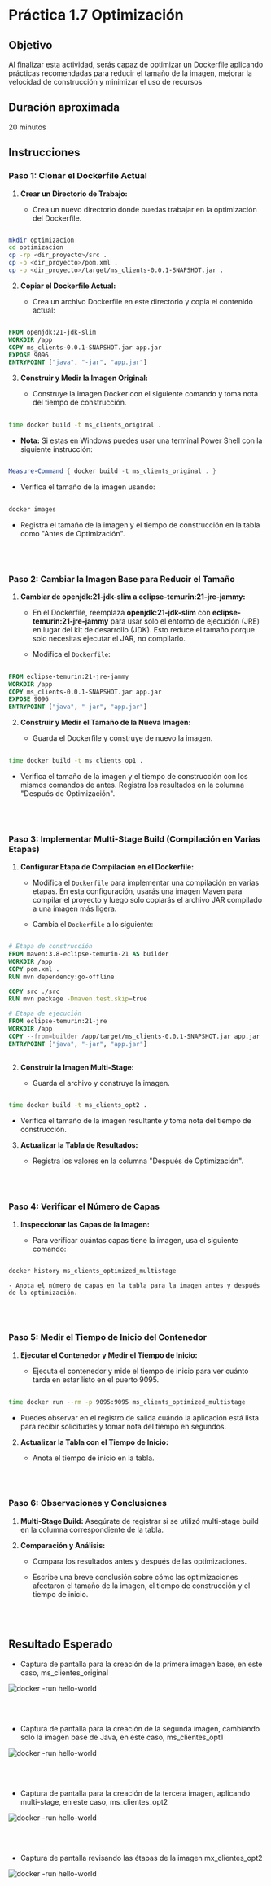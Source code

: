 # Práctica 1.7 Optimización

## Objetivo
Al finalizar esta actividad, serás capaz de optimizar un Dockerfile aplicando prácticas recomendadas para reducir el tamaño de la imagen, mejorar la velocidad de construcción y minimizar el uso de recursos


## Duración aproximada
20 minutos

## Instrucciones

### Paso 1: Clonar el Dockerfile Actual

1. **Crear un Directorio de Trabajo:**

    - Crea un nuevo directorio donde puedas trabajar en la optimización del Dockerfile.

```bash

mkdir optimizacion
cd optimizacion
cp -rp <dir_proyecto>/src .
cp -p <dir_proyecto>/pom.xml .
cp -p <dir_proyecto>/target/ms_clients-0.0.1-SNAPSHOT.jar .
```

2. **Copiar el Dockerfile Actual:**

    - Crea un archivo Dockerfile en este directorio y copia el contenido actual:

```dockerfile

FROM openjdk:21-jdk-slim
WORKDIR /app
COPY ms_clients-0.0.1-SNAPSHOT.jar app.jar
EXPOSE 9096
ENTRYPOINT ["java", "-jar", "app.jar"]

```

3. **Construir y Medir la Imagen Original:**

    - Construye la imagen Docker con el siguiente comando y toma nota del tiempo de construcción.
```bash
 
time docker build -t ms_clients_original .
```

- **Nota:** Si estas en Windows puedes usar una terminal Power Shell con la siguiente instrucción:

```PowerShell

Measure-Command { docker build -t ms_clients_original . }

```


- Verifica el tamaño de la imagen usando:

```bash
 
docker images  
```

- Registra el tamaño de la imagen y el tiempo de construcción en la tabla como "Antes de Optimización".


<br/><br/>

### Paso 2: Cambiar la Imagen Base para Reducir el Tamaño


1. **Cambiar de openjdk:21-jdk-slim a eclipse-temurin:21-jre-jammy:**

    - En el Dockerfile, reemplaza **openjdk:21-jdk-slim** con **eclipse-temurin:21-jre-jammy** para usar solo el entorno de ejecución (JRE) en lugar del kit de desarrollo (JDK). Esto reduce el tamaño porque solo necesitas ejecutar el JAR, no compilarlo.

    - Modifica el `Dockerfile`:

```dockerfile
 
FROM eclipse-temurin:21-jre-jammy
WORKDIR /app
COPY ms_clients-0.0.1-SNAPSHOT.jar app.jar
EXPOSE 9096
ENTRYPOINT ["java", "-jar", "app.jar"]
```

2. **Construir y Medir el Tamaño de la Nueva Imagen:**

    - Guarda el Dockerfile y construye de nuevo la imagen.

```bash
 
time docker build -t ms_clients_op1 .
```

- Verifica el tamaño de la imagen y el tiempo de construcción con los mismos comandos de antes. Registra los resultados en la columna "Después de Optimización".


<br/><br/>

### Paso 3: Implementar Multi-Stage Build (Compilación en Varias Etapas)

1. **Configurar Etapa de Compilación en el Dockerfile:**

    - Modifica el `Dockerfile` para implementar una compilación en varias etapas. En esta configuración, usarás una imagen Maven para compilar el proyecto y luego solo copiarás el archivo JAR compilado a una imagen más ligera.

    - Cambia el `Dockerfile` a lo siguiente:

```dockerfile

# Etapa de construcción
FROM maven:3.8-eclipse-temurin-21 AS builder
WORKDIR /app
COPY pom.xml .
RUN mvn dependency:go-offline

COPY src ./src
RUN mvn package -Dmaven.test.skip=true

# Etapa de ejecución
FROM eclipse-temurin:21-jre
WORKDIR /app
COPY --from=builder /app/target/ms_clients-0.0.1-SNAPSHOT.jar app.jar
ENTRYPOINT ["java", "-jar", "app.jar"]
 
```

2. **Construir la Imagen Multi-Stage:**

    - Guarda el archivo y construye la imagen.

```bash
 
time docker build -t ms_clients_opt2 .
```

- Verifica el tamaño de la imagen resultante y toma nota del tiempo de construcción.

3. **Actualizar la Tabla de Resultados:**

    - Registra los valores en la columna "Después de Optimización".


<br/><br/>

### Paso 4: Verificar el Número de Capas

1. **Inspeccionar las Capas de la Imagen:**

    - Para verificar cuántas capas tiene la imagen, usa el siguiente comando:

```bash

docker history ms_clients_optimized_multistage
```

    - Anota el número de capas en la tabla para la imagen antes y después de la optimización.



<br/><br/>
### Paso 5: Medir el Tiempo de Inicio del Contenedor

1. **Ejecutar el Contenedor y Medir el Tiempo de Inicio:**

    - Ejecuta el contenedor y mide el tiempo de inicio para ver cuánto tarda en estar listo en el puerto 9095.

```bash
 
time docker run --rm -p 9095:9095 ms_clients_optimized_multistage
```

- Puedes observar en el registro de salida cuándo la aplicación está lista para recibir solicitudes y tomar nota del tiempo en segundos.

2. **Actualizar la Tabla con el Tiempo de Inicio:**

    - Anota el tiempo de inicio en la tabla.


<br/><br/>

### Paso 6: Observaciones y Conclusiones

1. **Multi-Stage Build:** Asegúrate de registrar si se utilizó multi-stage build en la columna correspondiente de la tabla.

2. **Comparación y Análisis:**

    - Compara los resultados antes y después de las optimizaciones.

    - Escribe una breve conclusión sobre cómo las optimizaciones afectaron el tamaño de la imagen, el tiempo de construcción y el tiempo de inicio.


<br/><br/>
## Resultado Esperado

- Captura de pantalla para la creación de la primera imagen base, en este caso, ms_clientes_original

![docker -run hello-world](../images/u1_7_1.png)

<br/><br/>
- Captura de pantalla para la creación de la segunda imagen, cambiando solo la imagen base de Java, en este caso, ms_clientes_opt1

![docker -run hello-world](../images/u1_7_2.png)

<br/><br/>
- Captura de pantalla para la creación de la tercera imagen, aplicando multi-stage, en este caso, ms_clientes_opt2

![docker -run hello-world](../images/u1_7_3.png)

<br/><br/>
- Captura de pantalla revisando las étapas de la imagen mx_clientes_opt2

![docker -run hello-world](../images/u1_7_4.png)